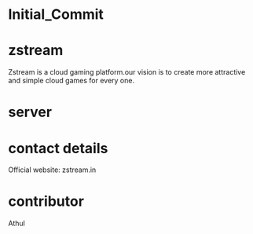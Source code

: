 # Initial_Commit
# zstream
Zstream is a cloud gaming platform.our vision is to create more attractive and simple cloud games for every one.
# server

# contact details
Official website: zstream.in
# contributor
Athul

